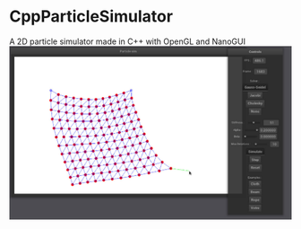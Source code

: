 # CppParticleSimulator
A 2D particle simulator made in C++ with OpenGL and NanoGUI 
![alt text](https://github.com/fritessauces/CppParticleSimulator/blob/main/cppPartsim.png?raw=true)
